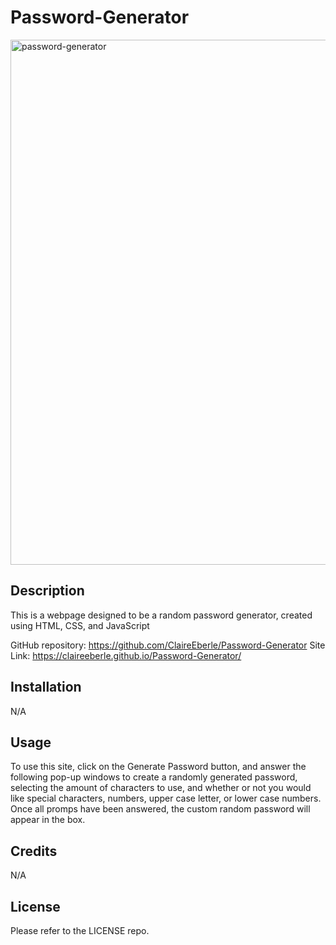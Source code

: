 # Password-Generator

<img width="840" alt="password-generator" src="https://user-images.githubusercontent.com/116858582/209280097-9b3b826c-599f-4cfc-b160-98fbd4e11a5a.png">


## Description

This is a webpage designed to be a random password generator, created using HTML, CSS, and JavaScript

GitHub repository: https://github.com/ClaireEberle/Password-Generator
Site Link: https://claireeberle.github.io/Password-Generator/

## Installation

N/A

## Usage

To use this site, click on the Generate Password button, and answer the following pop-up windows to create a randomly generated password, selecting the amount of characters to use, and whether or not you would like special characters, numbers, upper case letter, or lower case numbers. Once all promps have been answered, the custom random password will appear in the box. 

## Credits

N/A

## License

Please refer to the LICENSE repo. 
